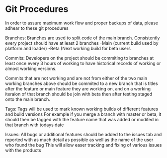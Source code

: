 # Git Procedures
In order to assure maximum work flow and proper backups of data, please adhear to these git procedures

Branches:
Branches are used to split code of the main branch.
Consistently every project should have at least 2 branches
-Main (current build used by platform and loader)
-Beta (Next working build for beta users

Commits:
Developers on the project should be commiting to branches at least once every 3 hours of working
to have historical records of working or almost working versions.

Commits that are not working and are not from either of the two main working branches above should be commited 
to a new branch that is titles after the feature or main feature they are working on, and on a working iteraion of that branch should be join with beta
then after testing staged onto the main branch.

Tags:
Tags will be used to mark known working builds of different features and build versions
For example if you merge a branch with master or beta, it should then be tagged with the feature name that was added or modifed in that branch with todays date

Issues:
All bugs or additional features should be added to the issues tab and reported with as much detail as possible as well as the name of the user who found the bug
This will allow easer tracking and fixing of various issues with the products






